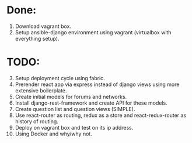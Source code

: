# Done:
1. Download vagrant box.
2. Setup ansible-django environment using vagrant (virtualbox with everything setup).

# TODO:
3. Setup deployment cycle using fabric.
4. Prerender react app via express instead of django views using more extensive boilerplate.
5. Create initial models for forums and networks.
6. Install django-rest-framework and create API for these models.
7. Create question list and question views (SIMPLE).
8. Use react-router as routing, redux as a store and react-redux-router as history of routing.
9. Deploy on vagrant box and test on its ip address.
10. Using Docker and why/why not.